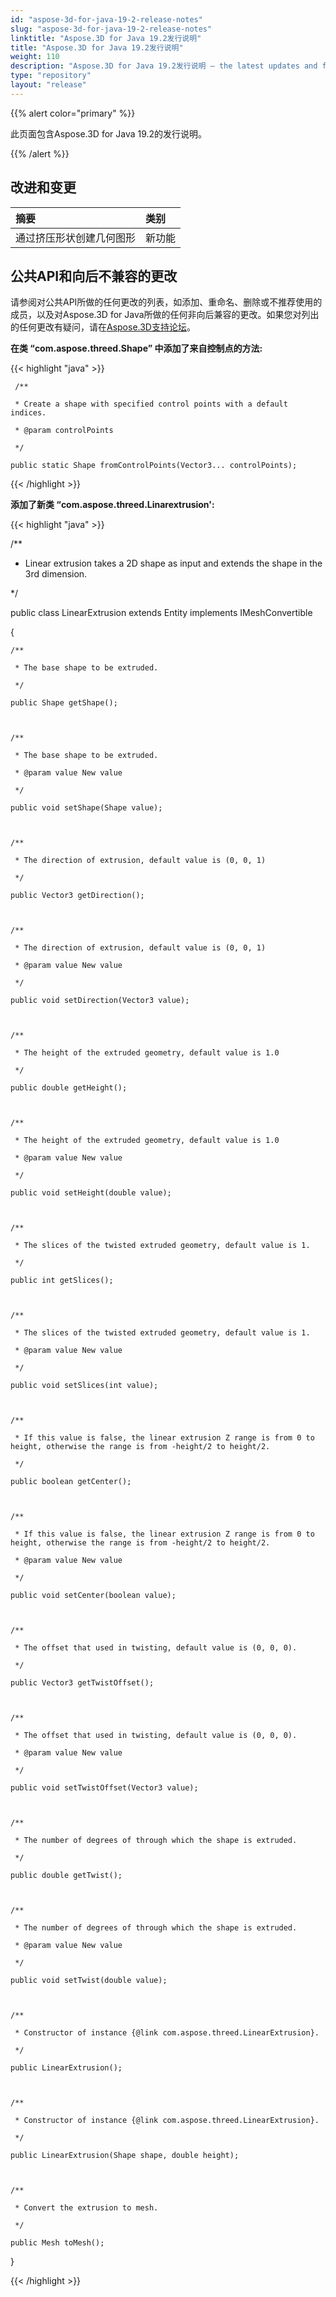 ```yaml
---
id: "aspose-3d-for-java-19-2-release-notes"
slug: "aspose-3d-for-java-19-2-release-notes"
linktitle: "Aspose.3D for Java 19.2发行说明"
title: "Aspose.3D for Java 19.2发行说明"
weight: 110
description: "Aspose.3D for Java 19.2发行说明 – the latest updates and fixes."
type: "repository"
layout: "release"
---
```

{{% alert color="primary" %}} 

此页面包含Aspose.3D for Java 19.2的发行说明。

{{% /alert %}} 
## **改进和变更**

|**摘要**|**类别**|
|:- |:- |
|通过挤压形状创建几何图形|新功能|

## **公共API和向后不兼容的更改**
请参阅对公共API所做的任何更改的列表，如添加、重命名、删除或不推荐使用的成员，以及对Aspose.3D for Java所做的任何非向后兼容的更改。如果您对列出的任何更改有疑问，请在[Aspose.3D支持论坛](https://forum.aspose.com/c/3d)。

**在类 “com.aspose.threed.Shape” 中添加了来自控制点的方法:**

{{< highlight "java" >}}

     /**

     * Create a shape with specified control points with a default indices.

     * @param controlPoints 

     */

    public static Shape fromControlPoints(Vector3... controlPoints);

{{< /highlight >}}

**添加了新类 “com.aspose.threed.Linarextrusion':**

{{< highlight "java" >}}

 /**

 * Linear extrusion takes a 2D shape as input and extends the shape in the 3rd dimension.

 */

public class LinearExtrusion extends Entity implements IMeshConvertible

{

    /**

     * The base shape to be extruded.

     */

    public Shape getShape();



    /**

     * The base shape to be extruded.

     * @param value New value

     */

    public void setShape(Shape value);



    /**

     * The direction of extrusion, default value is (0, 0, 1)

     */

    public Vector3 getDirection();



    /**

     * The direction of extrusion, default value is (0, 0, 1)

     * @param value New value

     */

    public void setDirection(Vector3 value);



    /**

     * The height of the extruded geometry, default value is 1.0

     */

    public double getHeight();



    /**

     * The height of the extruded geometry, default value is 1.0

     * @param value New value

     */

    public void setHeight(double value);



    /**

     * The slices of the twisted extruded geometry, default value is 1.

     */

    public int getSlices();



    /**

     * The slices of the twisted extruded geometry, default value is 1.

     * @param value New value

     */

    public void setSlices(int value);



    /**

     * If this value is false, the linear extrusion Z range is from 0 to height, otherwise the range is from -height/2 to height/2.

     */

    public boolean getCenter();



    /**

     * If this value is false, the linear extrusion Z range is from 0 to height, otherwise the range is from -height/2 to height/2.

     * @param value New value

     */

    public void setCenter(boolean value);



    /**

     * The offset that used in twisting, default value is (0, 0, 0).

     */

    public Vector3 getTwistOffset();



    /**

     * The offset that used in twisting, default value is (0, 0, 0).

     * @param value New value

     */

    public void setTwistOffset(Vector3 value);



    /**

     * The number of degrees of through which the shape is extruded.

     */

    public double getTwist();



    /**

     * The number of degrees of through which the shape is extruded.

     * @param value New value

     */

    public void setTwist(double value);



    /**

     * Constructor of instance {@link com.aspose.threed.LinearExtrusion}.

     */

    public LinearExtrusion();



    /**

     * Constructor of instance {@link com.aspose.threed.LinearExtrusion}.

     */

    public LinearExtrusion(Shape shape, double height);



    /**

     * Convert the extrusion to mesh.

     */

    public Mesh toMesh();

}

{{< /highlight >}}




